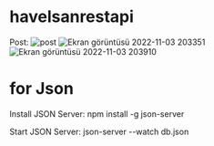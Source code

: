 # havelsanrestapi
Post:
![post](https://user-images.githubusercontent.com/77542723/199794744-7ce168bc-95d8-4064-946b-fd0f52d781e2.jpg)
![Ekran görüntüsü 2022-11-03 203351](https://user-images.githubusercontent.com/77542723/199794777-e9d2dc76-a1d5-40ac-9948-aba3377bbd6c.jpg)
![Ekran görüntüsü 2022-11-03 203910](https://user-images.githubusercontent.com/77542723/199794883-0e1ac6e7-f094-4b58-86d4-bd288fbf02cf.jpg)
# for Json
Install JSON Server:
npm install -g json-server

Start JSON Server: 
json-server --watch db.json

